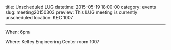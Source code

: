 title: Unscheduled LUG
datetime: 2015-05-19 18:00:00
category: events
slug: meeting20150303
preview: This LUG meeting is currently unscheduled
location: KEC 1007

---


When: 6pm

Where: Kelley Engineering Center room 1007
